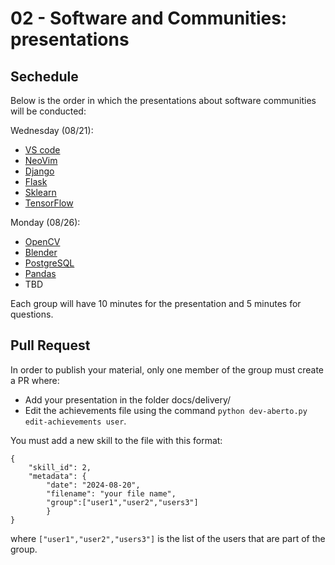 # 02 - Software and Communities: presentations

## Sechedule

Below is the order in which the presentations about software communities will be conducted:

Wednesday (08/21):

* [VS code]()
* [NeoVim](../../delivery/neovim.pdf)
* [Django](../../delivery/django-slides.pdf)
* [Flask](../../delivery/flask-presentation.pdf)
* [Sklearn](../../delivery/scikit-learn.pdf)
* [TensorFlow](../../delivery/TensorFlow.pdf)

Monday (08/26):

* [OpenCV]()
* [Blender]()
* [PostgreSQL](../../delivery/Postgresql.pdf)
* [Pandas]()
* TBD

Each group will have 10 minutes for the presentation and 5 minutes for questions.

## Pull Request 

In order to publish your material, only one member of the group must create a PR where:

* Add your presentation in the folder docs/delivery/
* Edit the achievements file using the command `python dev-aberto.py edit-achievements user`.

You must add a new skill to the file with this format:

```
{
    "skill_id": 2, 
    "metadata": {
        "date": "2024-08-20", 
        "filename": "your file name", 
        "group":["user1","user2","users3"]
        }
}
```

where `["user1","user2","users3"]` is the list of the users that are part of the group.
